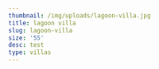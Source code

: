 ```yaml
---
thumbnail: /img/uploads/lagoon-villa.jpg
title: lagoon villa
slug: lagoon-villa
size: '55'
desc: test
type: villas
---
```


